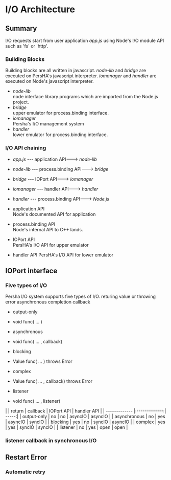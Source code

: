 # I/O Architecture

## Summary

I/O requests start from user application *app.js* using Node's I/O module API such as 'fs' or 'http'.

### Building Blocks

Building blocks are all written in javascript.
*node-lib* and *bridge* are executed on PersHA's javascript interpreter.
*iomanager* and *handler* are executed on Node's javascript interpreter.

- *node-lib*  
node interface library programs which are imported from the Node.js project.
- *bridge*  
upper emulator for process.binding interface.
- *iomanager*  
Persha's I/O management system
- *handler*  
lower emulator for process.binding interface.

### I/O API chaining

- *app.js* --- application API---> *node-lib*
- *node-lib* --- process.binding API---> *bridge*
- *bridge* --- IOPort API---> *iomanager*
- *iomanager* --- handler API---> *handler*
- *handler* --- process.binding API---> *Node.js*

- application API  
  Node's documented API for application
- process.binding API  
  Node's internal API to C++ lands.
- IOPort API  
  PersHA's I/O API for upper emulator
- handler API
  PersHA's I/O API for lower emulator


## IOPort interface

### Five types of I/O

Persha I/O system supports five types of I/O.
returing value or throwing error
asynchronous completion callback

- output-only  

 - void func( ... )
- asynchronous  
 - void func( ... , callback)
- blocking  
 - Value func( ... ) throws Error
- complex  
 - Value func( ... , callback) throws Error
- listener  
 - void func( ... , listener)


|   | return | callback | IOPort API | handler API |
| ------------- |:-------------:| -----:|
| output-only | no | no | asyncIO | asyncIO |
| asynchronous | no | yes | asyncIO | syncIO |
| blocking | yes | no | syncIO | asyncIO |
| complex | yes | yes | syncIO | syncIO |
| listener | no | yes | open | open |

### listener callback in synchronous I/O

## Restart Error

### Automatic retry

